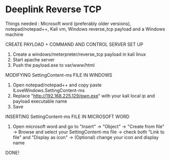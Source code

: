 # Deeplink Reverse TCP

Things needed : Microsoft word (preferably older versions), notepad/notepad++, Kali vm, Windows reverse_tcp payload and a Windows machine

CREATE PAYLOAD + COMMAND AND CONTROL SERVER SET UP
1. Create a windows/meterpreter/reverse_tcp payload in kali linux
2. Start apache server
3. Push the payload.exe to var/www/html

MODIFYING SettingContent-ms FILE IN WINDOWS
1. Open notepad/notepad++ and copy paste ILoveWindows.SettingContent-ms
2. Replace "http://192.168.225.129/pwn.exe" with your kali local ip and payload executable name
3. Save

INSERTING SettingContent-ms FILE IN MICROSOFT WORD
1. Open microsoft word and go to "Insert" -> "Object" -> "Create from file" -> Browse and select your SettingContent-ms file -> check both "Link to file" and "Display as icon" -> (Optional) change your icon and display name

DONE!
